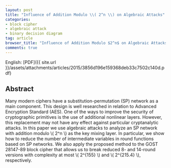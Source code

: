```yaml
---
layout: post
title: "Influence of Addition Modulo \\( 2^n \\) on Algebraic Attacks"
categories:
- block cipher
- algebraic attack 
- binary decision diagram
tag: article
browser_title: "Influence of Addition Modulo $2^n$ on Algebraic Attacks"
comments: true
---
```


English: [PDF]({{ site.url }}/assets/attachments/articles/2015/3856d196e159368deb33c7502c140d.pdf)

<!--more-->

## Abstract

Many modern ciphers have a substitution-permutation (SP) network as a main component. This design is well researched in relation to Advanced Encryption Standard (AES). One of the ways to improve the security of cryptographic primitives is the use of additional nonlinear layers. However, this replacement may not have any effect against particular cryptanalytic attacks. In this paper we use algebraic attacks to analyze an SP network with addition modulo \\( 2^n \\) as the key mixing layer. In particular, we show how to reduce the number of intermediate variables in round functions based on SP networks. We also apply the proposed method to the GOST 28147-89 block cipher that allows us to break reduced 8- and 14-round versions with complexity at most \\( 2^{155} \\) and \\( 2^{215.4} \\), respectively.